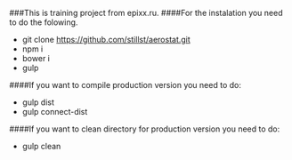 ###This is training project from epixx.ru.
####For the instalation you need to do the folowing.

* git clone https://github.com/stillst/aerostat.git
* npm i
* bower i
* gulp 

####If you want to compile production version you need to do:
* gulp dist
* gulp connect-dist

####If you want to clean directory for production version you need to do:
* gulp clean